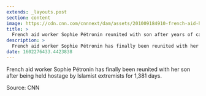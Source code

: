 ```yaml
--- 
extends: _layouts.post 
section: content 
image: https://cdn.cnn.com/cnnnext/dam/assets/201009184910-french-aid-hostage-release-dv-super-tease.jpg 
title: > 
  French aid worker Sophie Pétronin reunited with son after years of captivity 
description: > 
  French aid worker Sophie Pétronin has finally been reunited with her son after being held hostage by Islamist extremists for 1,381 days.Source: CNN 
date: 1602276433.4423838 
--- 
```

French aid worker Sophie Pétronin has finally been reunited with her son after being held hostage by Islamist extremists for 1,381 days.

Source: CNN